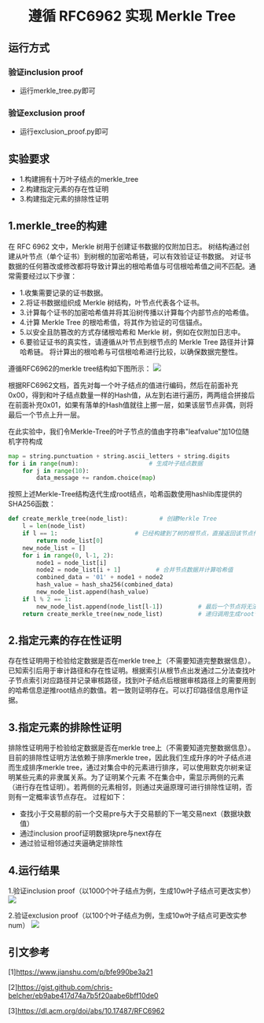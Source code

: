 # <center> 遵循 RFC6962 实现 Merkle Tree </center>

## 运行方式
### 验证inclusion proof
* 运行merkle_tree.py即可
  
### 验证exclusion proof
* 运行exclusion_proof.py即可

## 实验要求
* 1.构建拥有十万叶子结点的merkle_tree
* 2.构建指定元素的存在性证明
* 3.构建指定元素的排除性证明

## 1.merkle_tree的构建
在 RFC 6962 文中，Merkle 树用于创建证书数据的仅附加日志。 树结构通过创建从叶节点（单个证书）到树根的加密哈希链，可以有效验证证书数据。 对证书数据的任何篡改或修改都将导致计算出的根哈希值与可信根哈希值之间不匹配。通常需要经过以下步骤：
* 1.收集需要记录的证书数据。
* 2.将证书数据组织成 Merkle 树结构，叶节点代表各个证书。
* 3.计算每个证书的加密哈希值并将其沿树传播以计算每个内部节点的哈希值。
* 4.计算 Merkle Tree 的根哈希值，将其作为验证的可信锚点。
* 5.以安全且防篡改的方式存储根哈希和 Merkle 树，例如在仅附加日志中。
* 6.要验证证书的真实性，请遵循从叶节点到根节点的 Merkle Tree 路径并计算哈希链。 将计算出的根哈希与可信根哈希进行比较，以确保数据完整性。
  
遵循RFC6962的merkle tree结构如下图所示：
![](https://pic.imgdb.cn/item/64cb4a471ddac507cc6eead8.jpg)

根据RFC6962文档，首先对每一个叶子结点的值进行编码，然后在前面补充0x00，得到和叶子结点数量一样的Hash值，从左到右进行遍历，两两组合拼接后在前面补充0x01，如果有落单的Hash值就往上挪一层，如果该层节点非偶，则将最后一个节点上升一层。

在此实验中，我们令Merkle-Tree的叶子节点的值由字符串"leafvalue"加10位随机字符构成
```python
map = string.punctuation + string.ascii_letters + string.digits
for i in range(num):                    # 生成叶子结点数据
    for j in range(10):
        data_message += random.choice(map)
```

按照上述Merkle-Tree结构迭代生成root结点，哈希函数使用hashlib库提供的SHA256函数：

```python
def create_merkle_tree(node_list):         # 创建Merkle Tree
    l = len(node_list)
    if l == 1:                      # 已经构建到了树的根节点，直接返回该节点作为 Merkle Root
        return node_list[0]        
    new_node_list = []
    for i in range(0, l-1, 2):
        node1 = node_list[i]
        node2 = node_list[i + 1]          # 合并节点数据并计算哈希值
        combined_data = '01' + node1 + node2
        hash_value = hash_sha256(combined_data)
        new_node_list.append(hash_value)
    if l % 2 == 1:
        new_node_list.append(node_list[l-1])          # 最后一个节点将无法与其它节点成对，直接将其添加到 new_node_list 的末尾
    return create_merkle_tree(new_node_list)          # 递归调用生成root节点
```

## 2.指定元素的存在性证明
存在性证明用于检验给定数据是否在merkle tree上（不需要知道完整数据信息）。已知索引后用于审计路径和存在性证明。根据索引从根节点出发通过二分法查找叶子节点索引对应路径并记录审核路径，找到叶子结点后根据审核路径上的需要用到的哈希信息逆推root结点的数值。若一致则证明存在。可以打印路径信息用作证据。


## 3.指定元素的排除性证明
排除性证明用于检验给定数据是否在merkle tree上（不需要知道完整数据信息）。目前的排除性证明方法依赖于排序merkle tree，因此我们生成升序的叶子结点进而生成排序merkle tree，通过对集合中的元素进行排序，可以使用默克尔树来证明某些元素的非隶属关系。为了证明某个元素 不在集合中，需显示两侧的元素（进行存在性证明）。若两侧的元素相邻，则通过夹逼原理可进行排除性证明，否则有一定概率该节点存在。
过程如下：
* 查找小于交易额的前一个交易pre与大于交易额的下一笔交易next（数据块数值）
* 通过inclusion proof证明数据块pre与next存在
* 通过验证相邻通过夹逼确定排除性

## 4.运行结果
1.验证inclusion proof（以1000个叶子结点为例，生成10w叶子结点可更改实参）
![](https://pic.imgdb.cn/item/64cb48e51ddac507cc6b5ca3.jpg)

2.验证exclusion proof（以100个叶子结点为例，生成10w叶子结点可更改实参num）
![](https://pic.imgdb.cn/item/64cb42ac1ddac507cc5a1b4b.jpg)

## 引文参考
[1]https://www.jianshu.com/p/bfe990be3a21

[2]https://gist.github.com/chris-belcher/eb9abe417d74a7b5f20aabe6bff10de0

[3]https://dl.acm.org/doi/abs/10.17487/RFC6962
